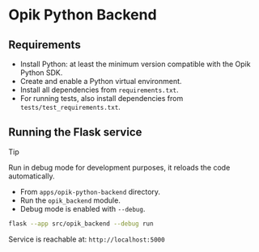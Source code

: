 # Opik Python Backend

## Requirements

- Install Python: at least the minimum version compatible with the Opik Python SDK.
- Create and enable a Python virtual environment.
- Install all dependencies from `requirements.txt`.
- For running tests, also install dependencies from `tests/test_requirements.txt`.

## Running the Flask service

> [!TIP]
> Run in debug mode for development purposes, it reloads the code automatically.

- From `apps/opik-python-backend` directory.
- Run the `opik_backend` module.
- Debug mode is enabled with `--debug`.

```bash
flask --app src/opik_backend --debug run
```

Service is reachable at: `http://localhost:5000`

